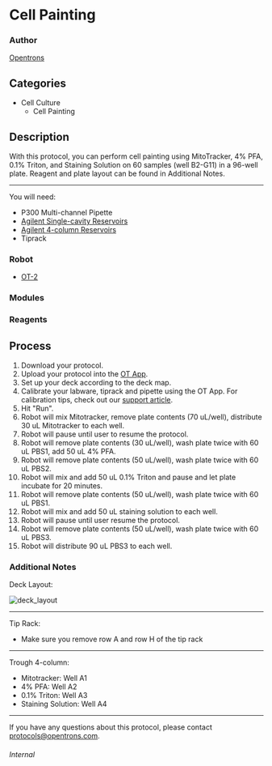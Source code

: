 # Cell Painting

### Author
[Opentrons](http://www.opentrons.com/)

## Categories
* Cell Culture
    * Cell Painting

## Description
With this protocol, you can perform cell painting using MitoTracker, 4% PFA, 0.1% Triton, and Staining Solution on 60 samples (well B2-G11) in a 96-well plate. Reagent and plate layout can be found in Additional Notes.

---

You will need:
* P300 Multi-channel Pipette
* [Agilent Single-cavity Reservoirs](http://agilentmicroplates.com/products/201244-100/)
* [Agilent 4-column Reservoirs](http://agilentmicroplates.com/products/201308-100/)
* Tiprack

### Robot
* [OT-2](https://opentrons.com/ot-2)

### Modules

### Reagents

## Process
1. Download your protocol.
2. Upload your protocol into the [OT App](https://opentrons.com/ot-app).
3. Set up your deck according to the deck map.
4. Calibrate your labware, tiprack and pipette using the OT App. For calibration tips, check out our [support article](https://support.opentrons.com/ot-2/getting-started-software-setup/deck-calibration).
5. Hit "Run".
6. Robot will mix Mitotracker, remove plate contents (70 uL/well), distribute 30 uL Mitotracker to each well.
7. Robot will pause until user to resume the protocol.
8. Robot will remove plate contents (30 uL/well), wash plate twice with 60 uL PBS1, add 50 uL 4% PFA.
9. Robot will remove plate contents (50 uL/well), wash plate twice with 60 uL PBS2.
10. Robot will mix and add 50 uL 0.1% Triton and pause and let plate incubate for 20 minutes.
11. Robot will remove plate contents (50 uL/well), wash plate twice with 60 uL PBS1.
12. Robot will mix and add 50 uL staining solution to each well.
13. Robot will pause until user resume the protocol.
14. Robot will remove plate contents (50 uL/well), wash plate twice with 60 uL PBS3.
15. Robot will distribute 90 uL PBS3 to each well.


### Additional Notes
Deck Layout:

![deck_layout](https://s3.amazonaws.com/opentrons-protocol-library-website/custom-README-images/1494-uppsala-university/deck_layout.png)

---

Tip Rack:
* Make sure you remove row A and row H of the tip rack

---

Trough 4-column:
* Mitotracker: Well A1
* 4% PFA: Well A2
* 0.1% Triton: Well A3
* Staining Solution: Well A4

---

If you have any questions about this protocol, please contact protocols@opentrons.com.

###### Internal
